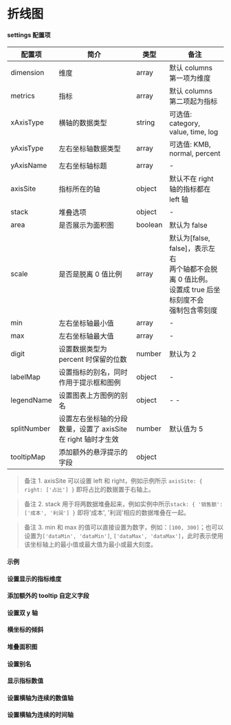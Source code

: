 # 折线图

#### settings 配置项

| 配置项      | 简介                                                          | 类型    | 备注                                                                                                              |
| ----------- | ------------------------------------------------------------- | ------- | ----------------------------------------------------------------------------------------------------------------- |
| dimension   | 维度                                                          | array   | 默认 columns 第一项为维度                                                                                         |
| metrics     | 指标                                                          | array   | 默认 columns 第二项起为指标                                                                                       |
| xAxisType   | 横轴的数据类型                                                | string  | 可选值: category, value, time, log                                                                                |
| yAxisType   | 左右坐标轴数据类型                                            | array   | 可选值: KMB, normal, percent                                                                                      |
| yAxisName   | 左右坐标轴标题                                                | array   | -                                                                                                                 |
| axisSite    | 指标所在的轴                                                  | object  | 默认不在 right 轴的指标都在 left 轴                                                                               |
| stack       | 堆叠选项                                                      | object  | -                                                                                                                 |
| area        | 是否展示为面积图                                              | boolean | 默认为 false                                                                                                      |
| scale       | 是否是脱离 0 值比例                                           | array   | 默认为[false, false]，表示左右<br>两个轴都不会脱离 0 值比例。<br>设置成 true 后坐标刻度不会<br>强制包含零刻度<br> |
| min         | 左右坐标轴最小值                                              | array   | -                                                                                                                 |
| max         | 左右坐标轴最大值                                              | array   | -                                                                                                                 |
| digit       | 设置数据类型为 percent 时保留的位数                           | number  | 默认为 2                                                                                                          |
| labelMap    | 设置指标的别名，同时作用于提示框和图例                        | object  | -                                                                                                                 |
| legendName  | 设置图表上方图例的别名                                        | object  | - -                                                                                                               |
| splitNumber | 设置左右坐标轴的分段数量，设置了 axisSite 在 right 轴时才生效 | number  | 默认值为 5                                                                                                        |  |
| tooltipMap  | 添加额外的悬浮提示的字段                                      | object  |

> 备注 1. axisSite 可以设置 left 和 right，例如示例所示 `axisSite: { right: ['占比'] }` 即将占比的数据置于右轴上。

> 备注 2. stack 用于将两数据堆叠起来，例如实例中所示`stack: { '销售额': ['成本', '利润'] }` 即将'成本', '利润'相应的数据堆叠在一起。

> 备注 3. min 和 max 的值可以直接设置为数字，例如：`[100, 300]`；也可以设置为`['dataMin', 'dataMin']`, `['dataMax', 'dataMax']`，此时表示使用该坐标轴上的最小值或最大值为最小或最大刻度。

#### 示例

<vuep template="#simple-line"></vuep>

<script v-pre type="text/x-template" id="simple-line">
  <template>
    <ve-line :data="chartData"></ve-line>
  </template>

  <script>
    module.exports = {
      data: function () {
        return {
          chartData: {
            columns: ['日期', '访问用户', '下单用户', '下单率'],
            rows: [
              { '日期': '1/1', '访问用户': 1393, '下单用户': 1093, '下单率': 0.32 },
              { '日期': '1/2', '访问用户': 3530, '下单用户': 3230, '下单率': 0.26 },
              { '日期': '1/3', '访问用户': 2923, '下单用户': 2623, '下单率': 0.76 },
              { '日期': '1/4', '访问用户': 1723, '下单用户': 1423, '下单率': 0.49 },
              { '日期': '1/5', '访问用户': 3792, '下单用户': 3492, '下单率': 0.323 },
              { '日期': '1/6', '访问用户': 4593, '下单用户': 4293, '下单率': 0.78 }
            ]
          }
        }
      }
    }
  </script>
</script>

#### 设置显示的指标维度

<vuep template="#set-metrics-dimension"></vuep>

<script v-pre type="text/x-template" id="set-metrics-dimension">
<template>
  <ve-line :data="chartData" :settings="chartSettings"></ve-line>
</template>

<script>
  export default {
    data () {
      this.chartSettings = {
        metrics: ['访问用户', '下单用户'],
        dimension: ['日期']
      }
      return {
        chartData: {
          columns: ['日期', '访问用户', '下单用户', '下单率'],
          rows: [
            { '日期': '1/1', '访问用户': 1393, '下单用户': 1093, '下单率': 0.32 },
            { '日期': '1/2', '访问用户': 3530, '下单用户': 3230, '下单率': 0.26 },
            { '日期': '1/3', '访问用户': 2923, '下单用户': 2623, '下单率': 0.76 },
            { '日期': '1/4', '访问用户': 1723, '下单用户': 1423, '下单率': 0.49 },
            { '日期': '1/5', '访问用户': 3792, '下单用户': 3492, '下单率': 0.323 },
            { '日期': '1/6', '访问用户': 4593, '下单用户': 4293, '下单率': 0.78 }
          ]
        }
      }
    }
  }
</script>
</script>

#### 添加额外的 tooltip 自定义字段

<vuep template="#set-tooltip-dimension"></vuep>

<script v-pre type="text/x-template" id="set-tooltip-dimension">
<template>
  <ve-line :data="chartData" :settings="chartSettings"></ve-line>
</template>

<script>
  export default {
    data () {
      this.chartSettings = {
       tooltipMap: { 下单率: "我的下单率" }
      }
      return {
        chartData: {
          columns: ['日期', '访问用户', '下单用户'],
          rows: [
            { '日期': '1/1', '访问用户': 1393, '下单用户': 1093, '下单率': 0.32 },
            { '日期': '1/2', '访问用户': 3530, '下单用户': 3230, '下单率': 0.26 },
            { '日期': '1/3', '访问用户': 2923, '下单用户': 2623, '下单率': 0.76 },
            { '日期': '1/4', '访问用户': 1723, '下单用户': 1423, '下单率': 0.49 },
            { '日期': '1/5', '访问用户': 3792, '下单用户': 3492, '下单率': 0.323 },
            { '日期': '1/6', '访问用户': 4593, '下单用户': 4293, '下单率': 0.78 }
          ]
        }
      }
    }
  }
</script>
</script>

#### 设置双 y 轴

<vuep template="#set-double-y-axis"></vuep>

<script v-pre type="text/x-template" id="set-double-y-axis">
<template>
  <ve-line :data="chartData" :settings="chartSettings"></ve-line>
</template>

<script>
  export default {
    data () {
      this.chartSettings = {
        axisSite: { right: ['下单率'] },
        yAxisType: ['KMB', 'percent'],
        yAxisName: ['数值', '比率']
      }
      return {
        chartData: {
          columns: ['日期', '访问用户', '下单用户', '下单率'],
          rows: [
            { '日期': '1/1', '访问用户': 1393, '下单用户': 1093, '下单率': 0.32 },
            { '日期': '1/2', '访问用户': 3530, '下单用户': 3230, '下单率': 0.26 },
            { '日期': '1/3', '访问用户': 2923, '下单用户': 2623, '下单率': 0.76 },
            { '日期': '1/4', '访问用户': 1723, '下单用户': 1423, '下单率': 0.49 },
            { '日期': '1/5', '访问用户': 3792, '下单用户': 3492, '下单率': 0.323 },
            { '日期': '1/6', '访问用户': 4593, '下单用户': 4293, '下单率': 0.78 }
          ]
        }
      }
    }
  }
</script>
</script>

#### 横坐标的倾斜

<vuep template="#show-all-xaxis"></vuep>

<script v-pre type="text/x-template" id="show-all-xaxis">
<template>
  <ve-line :data="chartData" :extend="extend"></ve-line>
</template>

<script>
  export default {
    data: function () {
      this.extend = {
        'xAxis.0.axisLabel.rotate': 45
      }
      return {
        chartData: {
          columns: ['日期', '访问用户', '下单用户', '下单率'],
          rows: [
            { '日期': '1/1', '访问用户': 1393, '下单用户': 1093, '下单率': 0.32 },
            { '日期': '1/2', '访问用户': 3530, '下单用户': 3230, '下单率': 0.26 },
            { '日期': '1/3', '访问用户': 2923, '下单用户': 2623, '下单率': 0.76 },
            { '日期': '1/4', '访问用户': 1723, '下单用户': 1423, '下单率': 0.49 },
            { '日期': '1/5', '访问用户': 3792, '下单用户': 3492, '下单率': 0.323 },
            { '日期': '1/6', '访问用户': 4593, '下单用户': 4293, '下单率': 0.78 },
            { '日期': '1/7', '访问用户': 1393, '下单用户': 1093, '下单率': 0.32 },
            { '日期': '1/8', '访问用户': 3530, '下单用户': 3230, '下单率': 0.26 },
            { '日期': '1/9', '访问用户': 2923, '下单用户': 2623, '下单率': 0.76 },
            { '日期': '1/10', '访问用户': 1723, '下单用户': 1423, '下单率': 0.49 },
            { '日期': '1/11', '访问用户': 3792, '下单用户': 3492, '下单率': 0.323 },
            { '日期': '1/12', '访问用户': 4593, '下单用户': 4293, '下单率': 0.78 }
          ]
        }
      }
    }
  }
</script>
</script>

#### 堆叠面积图

<vuep template="#stack-area"></vuep>

<script v-pre type="text/x-template" id="stack-area">
<template>
  <ve-line :data="chartData" :settings="chartSettings"></ve-line>
</template>

<script>
  export default {
    data () {
      this.chartSettings = {
        stack: { '用户': ['访问用户', '下单用户'] },
        area: true
      }
      return {
        chartData: {
          columns: ['日期', '访问用户', '下单用户', '下单率'],
          rows: [
            { '日期': '1/1', '访问用户': 1393, '下单用户': 1093, '下单率': 0.32 },
            { '日期': '1/2', '访问用户': 3530, '下单用户': 3230, '下单率': 0.26 },
            { '日期': '1/3', '访问用户': 2923, '下单用户': 2623, '下单率': 0.76 },
            { '日期': '1/4', '访问用户': 1723, '下单用户': 1423, '下单率': 0.49 },
            { '日期': '1/5', '访问用户': 3792, '下单用户': 3492, '下单率': 0.323 },
            { '日期': '1/6', '访问用户': 4593, '下单用户': 4293, '下单率': 0.78 }
          ]
        }
      }
    }
  }
</script>
</script>

#### 设置别名

<vuep template="#change-metrics-name"></vuep>

<script v-pre type="text/x-template" id="change-metrics-name">
<template>
  <ve-line :data="chartData" :settings="chartSettings"></ve-line>
</template>

<script>
  export default {
    data () {
      this.chartSettings = {
        labelMap: {
          'PV': '访问用户',
          'Order': '下单用户'
        },
        legendName: {
          '访问用户': '访问用户 total: 10000'
        }
      }
      return {
        chartData: {
          columns: ['date', 'PV', 'Order', 'OrderRate'],
          rows: [
            { 'date': '1/1', 'PV': 1393, 'Order': 1093, 'OrderRate': 0.32 },
            { 'date': '1/2', 'PV': 3530, 'Order': 3230, 'OrderRate': 0.26 },
            { 'date': '1/3', 'PV': 2923, 'Order': 2623, 'OrderRate': 0.76 },
            { 'date': '1/4', 'PV': 1723, 'Order': 1423, 'OrderRate': 0.49 },
            { 'date': '1/5', 'PV': 3792, 'Order': 3492, 'OrderRate': 0.323 },
            { 'date': '1/6', 'PV': 4593, 'Order': 4293, 'OrderRate': 0.78 }
          ]
        }
      }
    }
  }
</script>
</script>

#### 显示指标数值

<vuep template="#show-metrics-value"></vuep>

<script v-pre type="text/x-template" id="show-metrics-value">
<template>
  <ve-line :data="chartData" :extend="extend"></ve-line>
</template>

<script>
  export default {
    data () {
      this.extend = {
        series: {
          label: {
            normal: {
              show: true
            }
          }
        }
      }
      return {
        chartData: {
          columns: ['日期', '访问用户', '下单用户', '下单率'],
          rows: [
            { '日期': '1/1', '访问用户': 1393, '下单用户': 1093, '下单率': 0.32 },
            { '日期': '1/2', '访问用户': 3530, '下单用户': 3230, '下单率': 0.26 },
            { '日期': '1/3', '访问用户': 2923, '下单用户': 2623, '下单率': 0.76 },
            { '日期': '1/4', '访问用户': 1723, '下单用户': 1423, '下单率': 0.49 },
            { '日期': '1/5', '访问用户': 3792, '下单用户': 3492, '下单率': 0.323 },
            { '日期': '1/6', '访问用户': 4593, '下单用户': 4293, '下单率': 0.78 }
          ]
        }
      }
    }
  }
</script>
</script>

#### 设置横轴为连续的数值轴

<vuep template="#xAxis-type-value"></vuep>

<script v-pre type="text/x-template" id="xAxis-type-value">
<template>
  <ve-line :data="chartData" :settings="chartSettings"></ve-line>
</template>

<script>
  export default {
    data () {
      this.chartSettings = {
        xAxisType: 'value'
      }
      return {
        chartData: {
          columns: ['日期', '访问用户', '下单用户', '下单率'],
          rows: [
            { '日期': '1', '访问用户': 1393, '下单用户': 1093, '下单率': 0.32 },
            { '日期': '2', '访问用户': 3530, '下单用户': 3230, '下单率': 0.26 },
            { '日期': '5', '访问用户': 2923, '下单用户': 2623, '下单率': 0.76 },
            { '日期': '10', '访问用户': 1723, '下单用户': 1423, '下单率': 0.49 },
            { '日期': '11', '访问用户': 3792, '下单用户': 3492, '下单率': 0.323 },
            { '日期': '20', '访问用户': 4593, '下单用户': 4293, '下单率': 0.78 }
          ]
        }
      }
    }
  }
</script>
</script>

#### 设置横轴为连续的时间轴

<vuep template="#xAxis-type-date"></vuep>

<script v-pre type="text/x-template" id="xAxis-type-date">
<template>
  <ve-line :data="chartData" :settings="chartSettings"></ve-line>
</template>

<script>
  export default {
    data () {
      this.chartSettings = {
        xAxisType: 'time'
      }
      return {
        chartData: {
          columns: ['日期', '访问用户', '下单用户', '下单率'],
          rows: [
            { '日期': '2018-01-01', '访问用户': 1393, '下单用户': 1093, '下单率': 0.32 },
            { '日期': '2018-01-02', '访问用户': 3530, '下单用户': 3230, '下单率': 0.26 },
            { '日期': '2018-01-03', '访问用户': 2923, '下单用户': 2623, '下单率': 0.76 },
            { '日期': '2018-01-05', '访问用户': 1723, '下单用户': 1423, '下单率': 0.49 },
            { '日期': '2018-01-10', '访问用户': 3792, '下单用户': 3492, '下单率': 0.323 },
            { '日期': '2018-01-20', '访问用户': 4593, '下单用户': 4293, '下单率': 0.78 }
          ]
        }
      }
    }
  }
</script>
</script>
